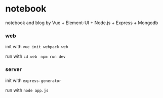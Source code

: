 # notebook
notebook and blog by Vue + Element-UI + Node.js + Express + Mongodb

### web
init with `vue init webpack web` 

run with `cd web ` `npm run dev`

### server
init with `express-generator`

run with `node app.js`
